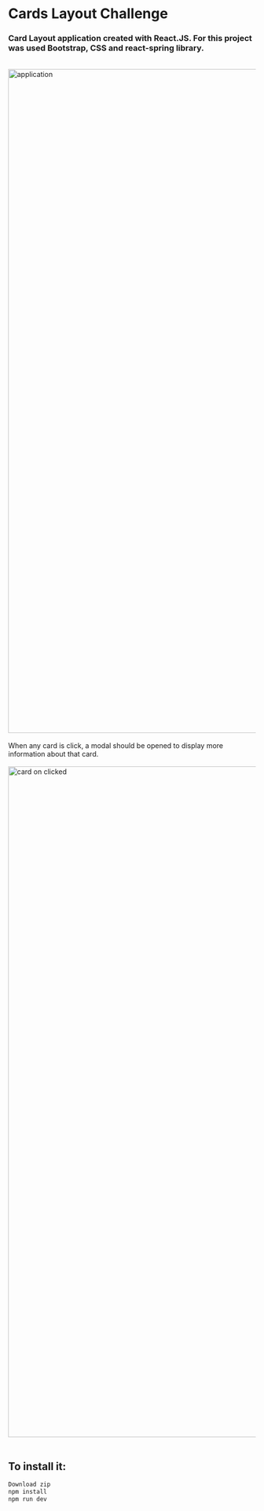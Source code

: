 # Cards Layout Challenge

### Card Layout application created with React.JS. For this project was used Bootstrap, CSS and react-spring library.
</br>
<img width="1352" alt="application" src="https://github.com/SabrinaZalio1/cards-layout-challenge/assets/81325676/5cc6a9fb-bd3a-4427-8e0e-37b65bb41732">
</br>
</br>
When any card is click, a modal should be opened to display more information about that card.
</br>
</br>
<img width="1366" alt="card on clicked" src="https://github.com/SabrinaZalio1/cards-layout-challenge/assets/81325676/b3a8896f-5a02-4ac7-ae4d-655333f406b5">
</br>
</br>

## To install it: 

```sh
Download zip
npm install
npm run dev
```

